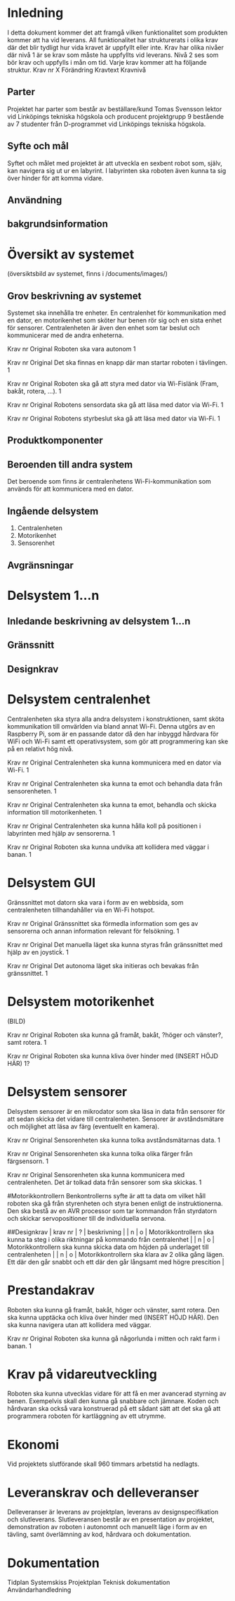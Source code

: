 # Inledning
I detta dokument kommer det att framgå vilken funktionalitet som produkten kommer att ha vid leverans. All funktionalitet har strukturerats i olika krav där det blir tydligt hur vida kravet är uppfyllt eller inte. Krav har olika nivåer där nivå 1 är se krav som måste ha uppfyllts vid leverans. Nivå 2 ses som bör krav och uppfylls i mån om tid. Varje krav kommer att ha följande struktur. 
Krav nr X
Förändring
Kravtext
Kravnivå

## Parter
Projektet har parter som består av beställare/kund Tomas Svensson lektor vid Linköpings tekniska högskola och producent projektgrupp 9 bestående av 7 studenter från D-programmet vid Linköpings tekniska högskola. 

## Syfte och mål
Syftet och målet med projektet är att utveckla en sexbent robot som, själv, kan navigera sig ut ur en labyrint. I labyrinten ska roboten även kunna ta sig över hinder för att komma vidare. 
## Användning
## bakgrundsinformation

# Översikt av systemet
(översiktsbild av systemet, finns i /documents/images/)

## Grov beskrivning av systemet
Systemet ska innehålla tre enheter. En centralenhet för kommunikation med en dator, en motorikenhet som sköter hur benen rör sig och en sista enhet för sensorer. Centralenheten är även den enhet som tar beslut och kommunicerar med de andra enheterna. 

Krav nr
Original
Roboten ska vara autonom 
1

Krav nr
Original
Det ska finnas en knapp där man startar roboten i tävlingen. 
1

Krav nr
Original
Roboten ska gå att styra med dator via Wi-Fislänk (Fram, bakåt, rotera, ...). 
1

Krav nr
Original
Robotens sensordata ska gå att läsa med dator via Wi-Fi. 
1

Krav nr
Original
Robotens styrbeslut ska gå att läsa med dator via Wi-Fi. 
1


## Produktkomponenter

## Beroenden till andra system
Det beroende som finns är centralenhetens Wi-Fi-kommunikation som används för att kommunicera med en dator.

## Ingående delsystem
1. Centralenheten
2. Motorikenhet
3. Sensorenhet

## Avgränsningar


# Delsystem 1...n
## Inledande beskrivning av delsystem 1...n
## Gränssnitt
## Designkrav

# Delsystem centralenhet
Centralenheten ska styra alla andra delsystem i konstruktionen, samt sköta
kommunikation till omvärlden via bland annat Wi-Fi. Denna utgörs av en Raspberry
Pi, som är en passande dator då den har inbyggd hårdvara för WiFi och Wi-Fi samt
ett operativsystem, som gör att programmering kan ske på en relativt hög nivå.

Krav nr
Original
Centralenheten ska kunna kommunicera med en dator via Wi-Fi.
1

Krav nr
Original
Centralenheten ska kunna ta emot och behandla data från sensorenheten.
1

Krav nr
Original
Centralenheten ska kunna ta emot, behandla och skicka information till motorikenheten. 
1

Krav nr
Original
Centralenheten ska kunna hålla koll på positionen i labyrinten med hjälp av sensorerna.
1

Krav nr
Original
Roboten ska kunna undvika att kollidera med väggar i banan. 
1

# Delsystem GUI
Gränssnittet mot datorn ska vara i form av en webbsida, som centralenheten 
tillhandahåller via en Wi-Fi hotspot.

Krav nr
Original
Gränssnittet ska förmedla information som ges av sensorerna och annan information
relevant för felsökning.
1

Krav nr
Original
Det manuella läget ska kunna styras från gränssnittet med hjälp av en joysticḱ.
1

Krav nr
Original
Det autonoma läget ska initieras och bevakas från gränssnittet.
1

# Delsystem motorikenhet
(BILD)

Krav nr 
Original
Roboten ska kunna gå framåt, bakåt, ?höger och vänster?, samt rotera.
1

Krav nr 
Original
Roboten ska kunna kliva över hinder med (INSERT HÖJD HÄR) 
1?


# Delsystem sensorer
Delsystem sensorer är en mikrodator som ska läsa in data från sensorer för att sedan skicka det vidare till centralenheten. Sensorer är avståndsmätare och möjlighet att läsa av färg (eventuellt en kamera). 

Krav nr 
Original
Sensorenheten ska kunna tolka avståndsmätarnas data.
1

Krav nr 
Original
Sensorenheten ska kunna tolka olika färger från färgsensorn. 
1

Krav nr 
Original
Sensorenheten ska kunna kommunicera med centralenheten. Det är tolkad data från sensorer som ska skickas. 
1

#Motorikkontrollern
Benkontrollerns syfte är att ta data om vilket håll roboten ska gå från
styrenheten och styra benen enligt de instruktionerna. Den ska 
bestå av en AVR processor som tar kommandon från styrdatorn och skickar servopositioner 
till de individuella servona.


##Designkrav
| krav nr | ? | beskrivning                                                                                                                  |
| n       | o | Motorikkontrollern ska kunna ta steg  i olika riktningar på kommando från centralenhet                                       |
| n       | o | Motorikkontrollern ska kunna skicka data om höjden på underlaget till centralenheten                                         |
| n       | o | Motorikkontrollern ska klara av 2 olika gång lägen. Ett där den går snabbt och ett där den går långsamt med högre prescition |






# Prestandakrav
Roboten ska kunna gå framåt, bakåt, höger och vänster, samt rotera. Den ska kunna
upptäcka och kliva över hinder med (INSERT HÖJD HÄR). Den ska kunna navigera
utan att kollidera med väggar.

Krav nr
Original
Roboten ska kunna gå någorlunda i mitten och rakt farm i banan. 
1

# Krav på vidareutveckling
Roboten ska kunna utvecklas vidare för att få en mer avancerad styrning av benen. 
Exempelvis skall den kunna gå snabbare och jämnare. Koden och hårdvaran ska också vara
konstruerad på ett sådant sätt att det ska gå att programmera roboten för
kartläggning av ett utrymme.

# Ekonomi
Vid projektets slutförande skall 960 timmars arbetstid ha nedlagts.

# Leveranskrav och delleveranser
Delleveranser är leverans av projektplan, leverans av designspecifikation 
och slutleverans. Slutleveransen består av en presentation av projektet, 
demonstration av roboten i autonomnt och manuellt läge i form av en tävling,
samt överlämning av kod, hårdvara och dokumentation.

# Dokumentation
Tidplan 
Systemskiss 
Projektplan
Teknisk dokumentation 
Användarhandledning 


